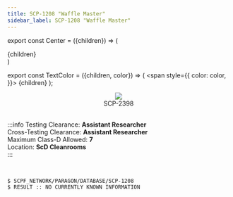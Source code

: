 ```yaml
---
title: SCP-1208 "Waffle Master"
sidebar_label: SCP-1208 "Waffle Master"
---
```


export const Center = ({children}) => (
   <div
      style={{
         "textAlign": "center"
      }}>
      {children}
   </div>
)

export const TextColor = ({children, color}) => (
<span
style={{
      color: color,
    }}>
{children}
</span>
);

<Center><img src="https://lh5.googleusercontent.com/kNxR3gHz2WFVOeKDs0qgz-60Z14xIo_p_rWTz7MmK4v89Kk1W1rLpipR2UI4FSIzv4Olwvm_JxqFBmAXJzaxN5hC-XkvYfIvPuh89DR9PyJCyJpOsBMbI6zNbLzEfcJ0CCfg0fs1ieh_g-vVzNOZv_k"/></Center>
<Center>SCP-2398</Center>

<br />

:::info
Testing Clearance: <TextColor color="#735cff">**Assistant Researcher**</TextColor> <br />
Cross-Testing Clearance: <TextColor color="#735cff">**Assistant Researcher**</TextColor> <br />
Maximum Class-D Allowed: <TextColor color="#FF6A00">**7**</TextColor> <br />
Location: <TextColor color="#3161c1">**ScD Cleanrooms**</TextColor> <br />
:::

<br/>

```
$ SCPF_NETWORK/PARAGON/DATABASE/SCP-1208
$ RESULT :: NO CURRENTLY KNOWN INFORMATION
```
